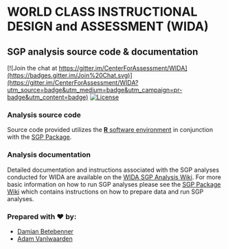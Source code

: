 WORLD CLASS INSTRUCTIONAL DESIGN and ASSESSMENT (WIDA)
======================================================

SGP analysis source code & documentation
-----------------------------------------

[![Join the chat at https://gitter.im/CenterForAssessment/WIDA](https://badges.gitter.im/Join%20Chat.svg)](https://gitter.im/CenterForAssessment/WIDA?utm_source=badge&utm_medium=badge&utm_campaign=pr-badge&utm_content=badge) [![License](http://img.shields.io/badge/license-GPL%203-brightgreen.svg?style=flat)](https://github.com/CenterForAssessment/WIDA/blob/master/LICENSE.md)

### Analysis source code

Source code provided utilizes the [**R** software environment](http://cran.r-project.org/) in conjunction with the [SGP Package](https://github.com/CenterForAssessment/SGP).

### Analysis documentation

Detailed documentation and instructions associated with the SGP analyses conducted for WIDA are available on the [WIDA SGP Analysis Wiki](https://github.com/CenterForAssessment/WIDA/wiki). 
For more basic information on how to run SGP analyses please see the [SGP Package Wiki](https://github.com/CenterForAssessment/SGP/wiki/Home) which contains instructions on how to 
prepare data and run SGP analyses.

### Prepared with :heart: by:

* [Damian Betebenner](https://github.com/dbetebenner)
* [Adam VanIwaarden](https://github.com/adamvi)

